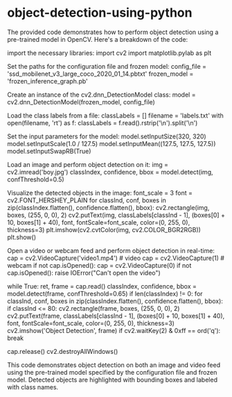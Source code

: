 # object-detection-using-python

The provided code demonstrates how to perform object detection using a pre-trained model in OpenCV. Here's a breakdown of the code:

import the necessary libraries:
import cv2
import matplotlib.pylab as plt

Set the paths for the configuration file and frozen model:
config_file = 'ssd_mobilenet_v3_large_coco_2020_01_14.pbtxt'
frozen_model = 'frozen_inference_graph.pb'

Create an instance of the cv2.dnn_DetectionModel class:
model = cv2.dnn_DetectionModel(frozen_model, config_file)

Load the class labels from a file:
classLabels = []
filename = 'labels.txt'
with open(filename, 'rt') as f:
    classLabels = f.read().rstrip('\n').split('\n')

Set the input parameters for the model:
model.setInputSize(320, 320)
model.setInputScale(1.0 / 127.5)
model.setInputMean((127.5, 127.5, 127.5))
model.setInputSwapRB(True)

Load an image and perform object detection on it:
img = cv2.imread('boy.jpg')
classIndex, confidence, bbox = model.detect(img, confThreshold=0.5)

Visualize the detected objects in the image:
font_scale = 3
font = cv2.FONT_HERSHEY_PLAIN
for classInd, conf, boxes in zip(classIndex.flatten(), confidence.flatten(), bbox):
    cv2.rectangle(img, boxes, (255, 0, 0), 2)
    cv2.putText(img, classLabels[classInd - 1], (boxes[0] + 10, boxes[1] + 40), font, fontScale=font_scale,
                color=(0, 255, 0), thickness=3)
plt.imshow(cv2.cvtColor(img, cv2.COLOR_BGR2RGB))
plt.show()

Open a video or webcam feed and perform object detection in real-time:
cap = cv2.VideoCapture('video1.mp4')  # video
cap = cv2.VideoCapture(1)  # webcam
if not cap.isOpened():
    cap = cv2.VideoCapture(0)
if not cap.isOpened():
    raise IOError("Can't open the video")

while True:
    ret, frame = cap.read()
    classIndex, confidence, bbox = model.detect(frame, confThreshold=0.65)
    if len(classIndex) != 0:
        for classInd, conf, boxes in zip(classIndex.flatten(), confidence.flatten(), bbox):
            if classInd <= 80:
                cv2.rectangle(frame, boxes, (255, 0, 0), 2)
                cv2.putText(frame, classLabels[classInd - 1], (boxes[0] + 10, boxes[1] + 40), font,
                            fontScale=font_scale, color=(0, 255, 0), thickness=3)
    cv2.imshow('Object Detection', frame)
    if cv2.waitKey(2) & 0xff == ord('q'):
        break

cap.release()
cv2.destroyAllWindows()

This code demonstrates object detection on both an image and video feed using the pre-trained model specified by the configuration file and frozen model. Detected objects are highlighted with bounding boxes and labeled with class names.
